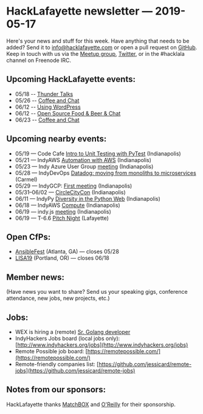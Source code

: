# HackLafayette newsletter — 2019-05-17

Here's your news and stuff for this week. Have anything that needs to be added? Send it to info@hacklafayette.com or open a pull request on [GitHub](https://github.com/hacklafayette/newsletter). Keep in touch with us via the [Meetup group](https://www.meetup.com/hacklafayette/), [Twitter](https://twitter.com/hacklafayette), or in the #hacklala channel on Freenode IRC.

## Upcoming HackLafayette events:
* 05/18 -- [Thunder Talks](https://www.meetup.com/hacklafayette/events/259391916/) 
* 05/26 -- [Coffee and Chat](https://www.meetup.com/hacklafayette/events/bmghxqyzhbjc/) 
* 06/12 -- [Using WordPress](https://www.meetup.com/hacklafayette/events/vkwlfpyzjbqb/) 
* 06/12 -- [Open Source Food & Beer & Chat](https://www.meetup.com/hacklafayette/events/rzscgqyzjbqb/) 
* 06/23 -- [Coffee and Chat](https://www.meetup.com/hacklafayette/events/bmghxqyzjbfc/) 

## Upcoming nearby events:
* 05/19 — Code Cafe [Intro to Unit Testing with PyTest](https://www.meetup.com/join-code-cafe/events/260760246/) (Indianapolis)
* 05/21 — IndyAWS [Automation with AWS](https://www.meetup.com/IndyAWS/events/dqzpsqyzhbcc/) (Indianapolis)
* 05/23 — Indy Azure User Group [meeting](https://www.meetup.com/Indy-Azure-User-Group/events/xkhznpyzhbfc/) (Indianapolis)
* 05/28 — IndyDevOps [Datadog: moving from monoliths to microservices](https://www.meetup.com/IndyDevOps/events/gjthrqyzhblc/) (Carmel)
* 05/29 — IndyGCP: [First meeting](https://www.meetup.com/IndyGCP/events/261453818/) (Indianapolis)
* 05/31–06/02 — [CircleCityCon](https://circlecitycon.com/) (Indianapolis)
* 06/11 — IndyPy [Diversity in the Python Web](https://www.meetup.com/indypy/events/bxqbmqyzjbpb/) (Indianapolis)
* 06/18 — IndyAWS [Compute](https://www.meetup.com/IndyAWS/events/dqzpsqyzjbxb/) (Indianapolis)
* 06/19 — indy.js [meeting](https://www.meetup.com/indyjs/events/ljvvdpyzjbzb/) (Indianapolis)
* 06/19 — T-6.6 [Pitch Night](https://www.meetup.com/tminus/events/257719744/) (Lafayette)

## Open CfPs:
* [AnsibleFest](https://ansiblefest2019.eventpoint.com/cfp) (Atlanta, GA) — closes 05/28
* [LISA19](https://www.usenix.org/conference/lisa19/call-for-participation) (Portland, OR) — closes 06/18

## Member news:

(Have news you want to share? Send us your speaking gigs, conference attendance, new jobs, new projects, etc.)

## Jobs:

- WEX is hiring a (remote) [Sr. Golang developer](https://wex.taleo.net/careersection/wex_wexinc/jobdetail.ftl?job=190000EK&tz=GMT-04%3A00)
- IndyHackers Jobs board (local jobs only): [http://www.indyhackers.org/jobs](http://www.indyhackers.org/jobs)
- Remote Possible job board: [https://remotepossible.com/](https://remotepossible.com/)
- Remote-friendly companies list: [https://github.com/jessicard/remote-jobs](https://github.com/jessicard/remote-jobs)

## Notes from our sponsors:

HackLafayette thanks [MatchBOX](http://matchboxstudio.org/) and [O'Reilly](http://www.oreilly.com/) for their sponsorship.
